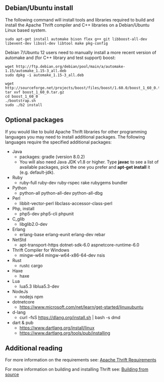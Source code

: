 ## Debian/Ubuntu install
The following command will install tools and libraries required to build and install the Apache Thrift compiler and C++ libraries on a Debian/Ubuntu Linux based system.

	sudo apt-get install automake bison flex g++ git libboost-all-dev libevent-dev libssl-dev libtool make pkg-config

Debian 7/Ubuntu 12 users need to manually install a more recent version of automake and (for C++ library and test support) boost:

    wget http://ftp.debian.org/debian/pool/main/a/automake-1.15/automake_1.15-3_all.deb
    sudo dpkg -i automake_1.15-3_all.deb

    wget http://sourceforge.net/projects/boost/files/boost/1.60.0/boost_1_60_0.tar.gz                                                                      tar xvf boost_1_60_0.tar.gz
    cd boost_1_60_0
    ./bootstrap.sh
    sudo ./b2 install

## Optional packages

If you would like to build Apache Thrift libraries for other programming languages you may need to install additional packages. The following languages require the specified additional packages:

 * Java
	* packages: gradle (version 8.0.2)
	* You will also need Java JDK v1.8 or higher. Type **javac** to see a list of available packages, pick the one you prefer and **apt-get install** it (e.g. default-jdk).
 * Ruby
	* ruby-full ruby-dev ruby-rspec rake rubygems bundler
 * Python
	* python-all python-all-dev python-all-dbg
 * Perl
	* libbit-vector-perl libclass-accessor-class-perl
 * Php, install
	* php5-dev php5-cli phpunit
 * C_glib
	* libglib2.0-dev
 * Erlang
	* erlang-base erlang-eunit erlang-dev rebar
 * NetStd
	* apt-transport-https dotnet-sdk-6.0 aspnetcore-runtime-6.0
 * Thrift Compiler for Windows
	* mingw-w64 mingw-w64-x86-64-dev nsis
 * Rust
	* rustc cargo
 * Haxe
	* haxe
 * Lua
    * lua5.3 liblua5.3-dev
 * NodeJs
    * nodejs npm
 * dotnetcore
    * https://www.microsoft.com/net/learn/get-started/linuxubuntu
 * d-lang
    * curl -fsS https://dlang.org/install.sh | bash -s dmd
 * dart & pub
    * https://www.dartlang.org/install/linux
    * https://www.dartlang.org/tools/pub/installing


## Additional reading

For more information on the requirements see: [Apache Thrift Requirements](/docs/install)

For more information on building and installing Thrift see: [Building from source](/docs/BuildingFromSource)
